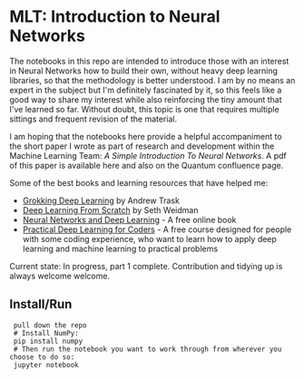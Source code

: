 # MLT: Introduction to Neural Networks

The notebooks in this repo are intended to introduce those with an interest in Neural Networks how to build their own, without heavy deep learning libraries, so that the methodology is better understood. I am by no means an expert in the subject but I'm definitely fascinated by it, so this feels like a good way to share my interest while also reinforcing the tiny amount that I've learned so far. Without doubt, this topic is one that requires multiple sittings and frequent revision of the material.

I am hoping that the notebooks here provide a helpful accompaniment to the short paper I wrote as part of research and development within the Machine Learning Team: _A Simple Introduction To Neural Networks_. A pdf of this paper is available here and also on the Quantum confluence page.


Some of the best books and learning resources that have helped me:
* [Grokking Deep Learning](https://www.manning.com/books/grokking-deep-learning) by Andrew Trask
* [Deep Learning From Scratch](https://www.amazon.co.uk/Deep-Learning-Scratch-Building-Principles-ebook/dp/B07XL53Y4C) by Seth Weidman
* [Neural Networks and Deep Learning](http://neuralnetworksanddeeplearning.com/) - A free online book
* [Practical Deep Learning for Coders](https://course.fast.ai/) - A free course designed for people with some coding experience, who want to learn how to apply deep learning and machine learning to practical problems



Current state: In progress, part 1 complete. Contribution and tidying up is always welcome welcome.


Install/Run
-----

```
 pull down the repo
 # Install NumPy:
 pip install numpy
 # Then run the notebook you want to work through from wherever you choose to do so:
 jupyter notebook
```
